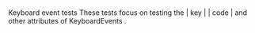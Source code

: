 #
Keyboard
event
tests
These
tests
focus
on
testing
the
|
key
|
|
code
|
and
other
attributes
of
KeyboardEvents
.
